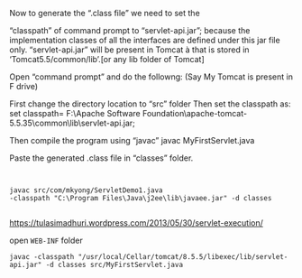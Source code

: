 Now to generate the “.class file”  we need to set the

“classpath” of command prompt to  “servlet-api.jar”; because the implementation classes of all the interfaces are defined under this jar file only. “servlet-api.jar” will be present in Tomcat à   that  is stored  in ‘Tomcat5.5/common/lib’.[or any lib folder of Tomcat]

Open “command prompt” and do the followng: (Say My Tomcat is present in F drive)

First change the directory location to “src” folder
Then set the classpath as:
set classpath= F:\Apache Software Foundation\apache-tomcat-5.5.35\common\lib\servlet-api.jar;

Then compile the program using “javac”
javac MyFirstServlet.java

Paste the generated .class file in “classes” folder.



```


javac src/com/mkyong/ServletDemo1.java
-classpath "C:\Program Files\Java\j2ee\lib\javaee.jar" -d classes


```



<https://tulasimadhuri.wordpress.com/2013/05/30/servlet-execution/>

open `WEB-INF` folder

```
javac -classpath "/usr/local/Cellar/tomcat/8.5.5/libexec/lib/servlet-api.jar" -d classes src/MyFirstServlet.java
```
